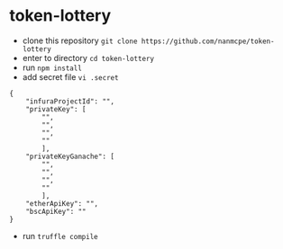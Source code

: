 # token-lottery

- clone this repository `git clone https://github.com/nanmcpe/token-lottery`
- enter to directory `cd token-lottery`
- run `npm install`
- add secret file `vi .secret`

```
{
    "infuraProjectId": "",
    "privateKey": [
        "",
        "",
        "",
        ""
        ],
    "privateKeyGanache": [
        "",
        "",
        "",
        ""
        ],
    "etherApiKey": "",
    "bscApiKey": ""
}
```

- run `truffle compile`